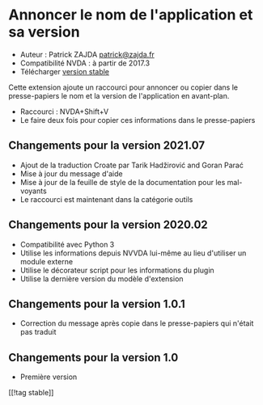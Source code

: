 # Annoncer le nom de l'application et sa version #

* Auteur : Patrick ZAJDA <patrick@zajda.fr>
* Compatibilité NVDA : à partir de 2017.3
* Télécharger [version stable][1]

Cette extension ajoute un raccourci pour annoncer ou copier dans le
presse-papiers le nom et la version de l'application en avant-plan.

* Raccourci : NVDA+Shift+V
* Le faire deux fois pour copier ces informations dans le presse-papiers

## Changements pour la version 2021.07 ##

* Ajout de la traduction Croate par Tarik Hadžirović and Goran Parać
* Mise à jour du message d'aide
* Mise à jour de la feuille de style de la documentation pour les
  mal-voyants
* Le raccourci est maintenant dans la catégorie outils

## Changements pour la version 2020.02 ##

* Compatibilité avec Python 3
* Utilise les informations depuis NVVDA lui-même au lieu d'utiliser un
  module externe
* Utilise le décorateur script pour les informations du plugin
* Utilise la dernière version du modèle d'extension

## Changements pour la version 1.0.1 ##

* Correction du message après copie dans le presse-papiers qui n'était pas
  traduit

## Changements pour la version 1.0 ##

* Première version

[[!tag stable]]

[1]: https://addons.nvda-project.org/files/get.php?file=spnav
